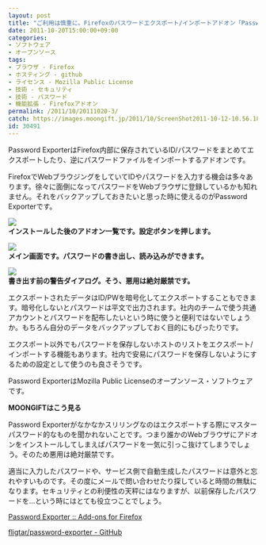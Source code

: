 ```yaml
---
layout: post
title: "ご利用は慎重に。Firefoxのパスワードエクスポート/インポートアドオン「Password Exporter」"
date: 2011-10-20T15:00:00+09:00
categories:
- ソフトウェア
- オープンソース
tags: 
- ブラウザ - Firefox
- ホスティング - github
- ライセンス - Mozilla Public License
- 技術 - セキュリティ
- 技術 - パスワード
- 機能拡張 - Firefoxアドオン
permalink: /2011/10/20111020-3/
catch: https://images.moongift.jp/2011/10/ScreenShot2011-10-12-10.56.18_thumb.png
id: 30491
---
```

Password ExporterはFirefox内部に保存されているID/パスワードをまとめてエクスポートしたり、逆にパスワードファイルをインポートするアドオンです。

  

FirefoxでWebブラウジングをしていてIDやパスワードを入力する機会は多々あります。徐々に面倒になってパスワードをWebブラウザに登録しているかも知れません。それをバックアップしておきたいと思った時に使えるのがPassword Exporterです。

  

[![](https://images.moongift.jp/2011/10/ScreenShot2011-10-12-10.56.21_thumb.png)](https://images.moongift.jp/2011/10/710f61c4ee5a3b506f5efb984ccd653b.png)  
**インストールした後のアドオン一覧です。設定ボタンを押します。**

  

[![](https://images.moongift.jp/2011/10/ScreenShot2011-10-12-10.56.18_thumb.png)](https://images.moongift.jp/2011/10/84ceacb38f51a55d15161b51c97a0df7.png)  
**メイン画面です。パスワードの書き出し、読み込みができます。**

  

[![](https://images.moongift.jp/2011/10/ScreenShot2011-10-12-10.57.43_thumb.png)](https://images.moongift.jp/2011/10/6588fd285e3a2059e49f390c38b467d7.png)  
**書き出す前の警告ダイアログ。そう、悪用は絶対厳禁です。**

  

エクスポートされたデータはID/PWを暗号化してエクスポートすることもできます。暗号化しないとパスワードは平文で出力されます。社内のチームで使う共通アカウントとパスワードを配布したいという時に使うと便利ではないでしょうか。もちろん自分のデータをバックアップしておく目的にもぴったりです。

  
<!--more-->  

エクスポート以外でもパスワードを保存しないホストのリストをエクスポート/インポートする機能もあります。社内で安易にパスワードを保存しないようにするための設定として使うのも良さそうです。

  

Password ExporterはMozilla Public Licenseのオープンソース・ソフトウェアです。

  
  
  

**MOONGIFTはこう見る**

  

Password Exporterがなかなかスリリングなのはエクスポートする際にマスターパスワード的なものを聞かれないことです。つまり誰かのWebブラウザにアドオンをインストールしてしまえばパスワードを一気に引っこ抜けてしまうでしょう。そのため悪用は絶対厳禁です。

  

適当に入力したパスワードや、サービス側で自動生成したパスワードは意外と忘れやすいものです。その度にメールで問い合わせたり探していると時間の無駄になります。セキュリティとの利便性の天秤にはなりますが、以前保存したパスワードを…という時にはとても役立つことでしょう。

  

[Password Exporter :: Add-ons for Firefox](https://addons.mozilla.org/ja/firefox/addon/password-exporter/)

  

[fligtar/password-exporter - GitHub](https://github.com/fligtar/password-exporter)

